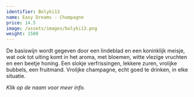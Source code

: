 ```yaml
---
identifier: Bolyki13
name: Easy Dreams - Champagne
price: 14.5
image: /assets/images/bolyki13.png
weight: 1500
---
```

De basiswijn wordt gegeven door een lindeblad en een koninklijk meisje, wat ook tot uiting komt in het aroma, met bloemen, witte vlezige vruchten en een beetje honing. Een slokje verfrissingen, lekkere zuren, vrolijke bubbels, een fruitmand. Vrolijke champagne, echt goed te drinken, in elke situatie.


*Klik op de naam voor meer info.*
